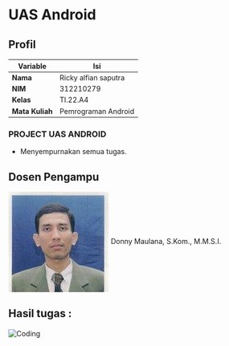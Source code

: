 # UAS Android
## Profil
| Variable | Isi |
| -------- | --- |
| **Nama** | Ricky alfian saputra |
| **NIM** | 312210279 |
| **Kelas** | TI.22.A4 |
| **Mata Kuliah** | Pemrograman Android |

### PROJECT UAS ANDROID 
- Menyempurnakan semua tugas.
## Dosen Pengampu
<img align="center" alt="Coding" width="200" src="https://github.com/ricky1211/UTS_ANDROID/blob/main/foto.jpg?raw=true">
Donny Maulana, S.Kom., M.M.S.I.

## **Hasil tugas :**

<img align="center" alt="Coding" width="200" src="https://github.com/ricky1211/Project_Uas-Android/blob/main/Screenrecorder-2024-01-20-11-38-32-211.mp4">








